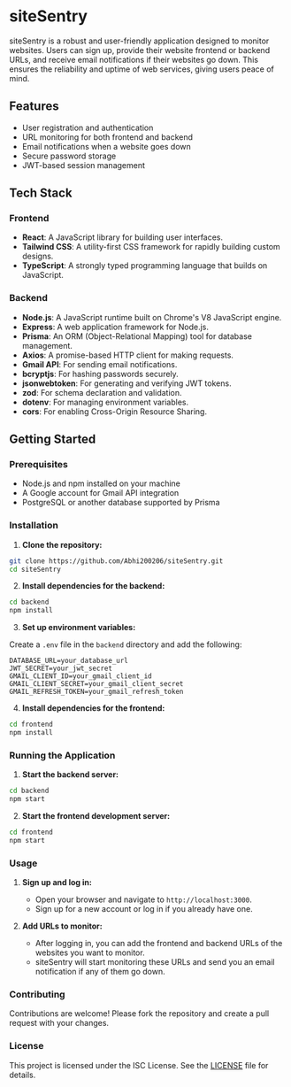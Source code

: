# siteSentry 

siteSentry is a robust and user-friendly application designed to monitor websites. Users can sign up, provide their website frontend or backend URLs, and receive email notifications if their websites go down. This ensures the reliability and uptime of web services, giving users peace of mind.

## Features

- User registration and authentication
- URL monitoring for both frontend and backend
- Email notifications when a website goes down
- Secure password storage
- JWT-based session management

## Tech Stack

### Frontend

- **React**: A JavaScript library for building user interfaces.
- **Tailwind CSS**: A utility-first CSS framework for rapidly building custom designs.
- **TypeScript**: A strongly typed programming language that builds on JavaScript.

### Backend

- **Node.js**: A JavaScript runtime built on Chrome's V8 JavaScript engine.
- **Express**: A web application framework for Node.js.
- **Prisma**: An ORM (Object-Relational Mapping) tool for database management.
- **Axios**: A promise-based HTTP client for making requests.
- **Gmail API**: For sending email notifications.
- **bcryptjs**: For hashing passwords securely.
- **jsonwebtoken**: For generating and verifying JWT tokens.
- **zod**: For schema declaration and validation.
- **dotenv**: For managing environment variables.
- **cors**: For enabling Cross-Origin Resource Sharing.

## Getting Started

### Prerequisites

- Node.js and npm installed on your machine
- A Google account for Gmail API integration
- PostgreSQL or another database supported by Prisma

### Installation

1. **Clone the repository:**

```bash
git clone https://github.com/Abhi200206/siteSentry.git
cd siteSentry
```

2. **Install dependencies for the backend:**

```bash
cd backend
npm install
```

3. **Set up environment variables:**

Create a `.env` file in the `backend` directory and add the following:

```plaintext
DATABASE_URL=your_database_url
JWT_SECRET=your_jwt_secret
GMAIL_CLIENT_ID=your_gmail_client_id
GMAIL_CLIENT_SECRET=your_gmail_client_secret
GMAIL_REFRESH_TOKEN=your_gmail_refresh_token
```

4. **Install dependencies for the frontend:**

```bash
cd frontend
npm install
```

### Running the Application

1. **Start the backend server:**

```bash
cd backend
npm start
```

2. **Start the frontend development server:**

```bash
cd frontend
npm start
```

### Usage

1. **Sign up and log in:**

   - Open your browser and navigate to `http://localhost:3000`.
   - Sign up for a new account or log in if you already have one.

2. **Add URLs to monitor:**

   - After logging in, you can add the frontend and backend URLs of the websites you want to monitor.
   - siteSentry will start monitoring these URLs and send you an email notification if any of them go down.

### Contributing

Contributions are welcome! Please fork the repository and create a pull request with your changes.

### License

This project is licensed under the ISC License. See the [LICENSE](LICENSE) file for details.
